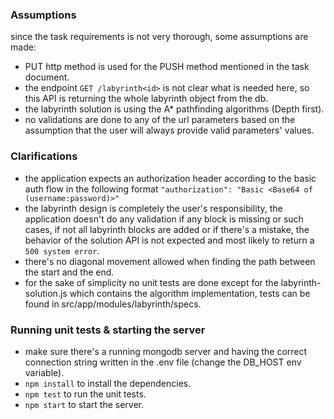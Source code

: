 ### Assumptions
  since the task requirements is not very thorough, some assumptions are made:
  - PUT http method is used for the PUSH method mentioned in the task document.
  - the endpoint `GET /labyrinth<id>` is not clear what is needed here, so this API is returning the whole labyrinth object from the db.
  - the labyrinth solution is using the A* pathfinding algorithms (Depth first).
  - no validations are done to any of the url parameters based on the assumption that the user will always provide valid parameters' values.

### Clarifications
  - the application expects an authorization header according to the basic auth flow in the following format
    `"authorization": "Basic <Base64 of (username:password)>"`
  - the labyrinth design is completely the user's responsibility, the application doesn't do any validation if any block is missing or such cases, if not all labyrinth blocks are added or if there's a mistake, the behavior of the solution API is not expected and most likely to return a `500 system error`.
  - there's no diagonal movement allowed when finding the path between the start and the end.
  - for the sake of simplicity no unit tests are done except for the labyrinth-solution.js which contains the algorithm implementation, tests can be found in src/app/modules/labyrinth/specs.

### Running unit tests & starting the server
  - make sure there's a running mongodb server and having the correct connection string written in the .env file (change the DB_HOST env variable).
  - `npm install` to install the dependencies.
  - `npm test` to run the unit tests.
  - `npm start` to start the server.  
